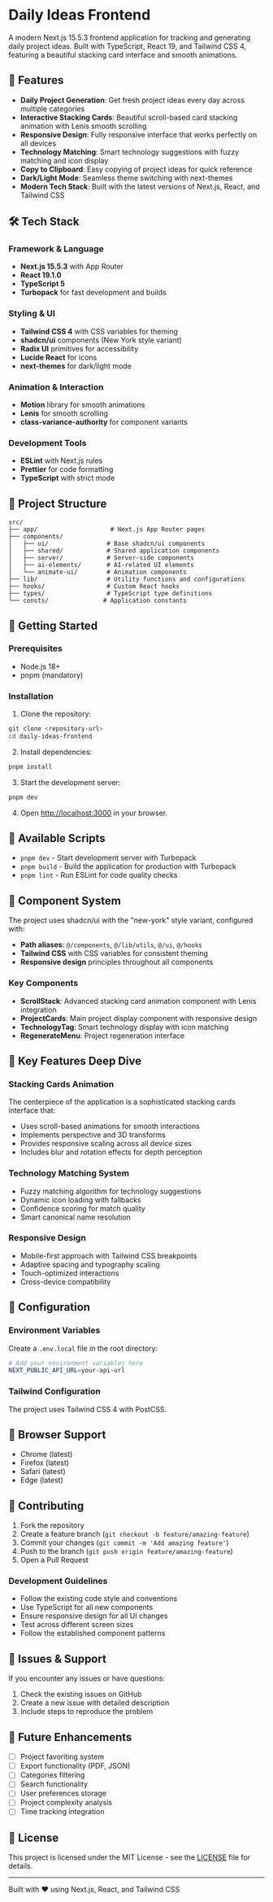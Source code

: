# Daily Ideas Frontend

A modern Next.js 15.5.3 frontend application for tracking and generating daily project ideas. Built with TypeScript, React 19, and Tailwind CSS 4, featuring a beautiful stacking card interface and smooth animations.

## 🚀 Features

- **Daily Project Generation**: Get fresh project ideas every day across multiple categories
- **Interactive Stacking Cards**: Beautiful scroll-based card stacking animation with Lenis smooth scrolling
- **Responsive Design**: Fully responsive interface that works perfectly on all devices
- **Technology Matching**: Smart technology suggestions with fuzzy matching and icon display
- **Copy to Clipboard**: Easy copying of project ideas for quick reference
- **Dark/Light Mode**: Seamless theme switching with next-themes
- **Modern Tech Stack**: Built with the latest versions of Next.js, React, and Tailwind CSS

## 🛠️ Tech Stack

### Framework & Language

- **Next.js 15.5.3** with App Router
- **React 19.1.0**
- **TypeScript 5**
- **Turbopack** for fast development and builds

### Styling & UI

- **Tailwind CSS 4** with CSS variables for theming
- **shadcn/ui** components (New York style variant)
- **Radix UI** primitives for accessibility
- **Lucide React** for icons
- **next-themes** for dark/light mode

### Animation & Interaction

- **Motion** library for smooth animations
- **Lenis** for smooth scrolling
- **class-variance-authority** for component variants

### Development Tools

- **ESLint** with Next.js rules
- **Prettier** for code formatting
- **TypeScript** with strict mode

## 📁 Project Structure

```
src/
├── app/                    # Next.js App Router pages
├── components/
│   ├── ui/                # Base shadcn/ui components
│   ├── shared/            # Shared application components
│   ├── server/            # Server-side components
│   ├── ai-elements/       # AI-related UI elements
│   └── animate-ui/        # Animation components
├── lib/                   # Utility functions and configurations
├── hooks/                 # Custom React hooks
├── types/                 # TypeScript type definitions
└── consts/               # Application constants
```

## 🚦 Getting Started

### Prerequisites

- Node.js 18+
- pnpm (mandatory)

### Installation

1. Clone the repository:

```bash
git clone <repository-url>
cd daily-ideas-frontend
```

2. Install dependencies:

```bash
pnpm install
```

3. Start the development server:

```bash
pnpm dev
```

4. Open [http://localhost:3000](http://localhost:3000) in your browser.

## 📜 Available Scripts

- `pnpm dev` - Start development server with Turbopack
- `pnpm build` - Build the application for production with Turbopack
- `pnpm lint` - Run ESLint for code quality checks

## 🎨 Component System

The project uses shadcn/ui with the "new-york" style variant, configured with:

- **Path aliases**: `@/components`, `@/lib/utils`, `@/ui`, `@/hooks`
- **Tailwind CSS** with CSS variables for consistent theming
- **Responsive design** principles throughout all components

### Key Components

- **ScrollStack**: Advanced stacking card animation component with Lenis integration
- **ProjectCards**: Main project display component with responsive design
- **TechnologyTag**: Smart technology display with icon matching
- **RegenerateMenu**: Project regeneration interface

## 🎯 Key Features Deep Dive

### Stacking Cards Animation

The centerpiece of the application is a sophisticated stacking cards interface that:

- Uses scroll-based animations for smooth interactions
- Implements perspective and 3D transforms
- Provides responsive scaling across all device sizes
- Includes blur and rotation effects for depth perception

### Technology Matching System

- Fuzzy matching algorithm for technology suggestions
- Dynamic icon loading with fallbacks
- Confidence scoring for match quality
- Smart canonical name resolution

### Responsive Design

- Mobile-first approach with Tailwind CSS breakpoints
- Adaptive spacing and typography scaling
- Touch-optimized interactions
- Cross-device compatibility

## 🔧 Configuration

### Environment Variables

Create a `.env.local` file in the root directory:

```bash
# Add your environment variables here
NEXT_PUBLIC_API_URL=your-api-url
```

### Tailwind Configuration

The project uses Tailwind CSS 4 with PostCSS.

## 📱 Browser Support

- Chrome (latest)
- Firefox (latest)
- Safari (latest)
- Edge (latest)

## 🤝 Contributing

1. Fork the repository
2. Create a feature branch (`git checkout -b feature/amazing-feature`)
3. Commit your changes (`git commit -m 'Add amazing feature'`)
4. Push to the branch (`git push origin feature/amazing-feature`)
5. Open a Pull Request

### Development Guidelines

- Follow the existing code style and conventions
- Use TypeScript for all new components
- Ensure responsive design for all UI changes
- Test across different screen sizes
- Follow the established component patterns

## 🐛 Issues & Support

If you encounter any issues or have questions:

1. Check the existing issues on GitHub
2. Create a new issue with detailed description
3. Include steps to reproduce the problem

## 🔮 Future Enhancements

- [ ] Project favoriting system
- [ ] Export functionality (PDF, JSON)
- [ ] Categories filtering
- [ ] Search functionality
- [ ] User preferences storage
- [ ] Project complexity analysis
- [ ] Time tracking integration

## 📄 License

This project is licensed under the MIT License - see the [LICENSE](LICENSE) file for details.

---

Built with ❤️ using Next.js, React, and Tailwind CSS
